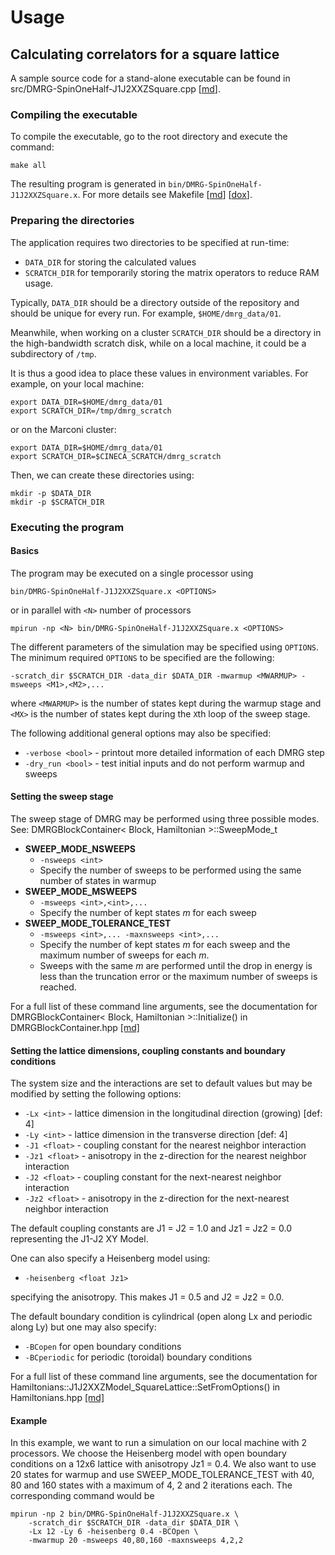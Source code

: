 Usage
=====

Calculating correlators for a square lattice
--------------------------------------------

A sample source code for a stand-alone executable can be found in src/DMRG-SpinOneHalf-J1J2XXZSquare.cpp
[[md](../src/DMRG-SpinOneHalf-J1J2XXZSquare.cpp)].

### Compiling the executable

To compile the executable, go to the root directory and execute the command:

    make all

The resulting program is generated in `bin/DMRG-SpinOneHalf-J1J2XXZSquare.x`.
For more details see Makefile [[md](../Makefile)]  [[dox](../../Makefile)].

### Preparing the directories

The application requires two directories to be specified at run-time:
  - `DATA_DIR` for storing the calculated values
  - `SCRATCH_DIR` for temporarily storing the matrix operators to reduce RAM usage.

Typically, `DATA_DIR` should be a directory outside of the repository and should be unique for every run.
For example, `$HOME/dmrg_data/01`.

Meanwhile, when working on a cluster `SCRATCH_DIR` should be a
directory in the high-bandwidth scratch disk, while on a local machine, it could be a subdirectory of `/tmp`.

It is thus a good idea to place these values in environment variables. For example, on your local machine:

    export DATA_DIR=$HOME/dmrg_data/01
    export SCRATCH_DIR=/tmp/dmrg_scratch

or on the Marconi cluster:

    export DATA_DIR=$HOME/dmrg_data/01
    export SCRATCH_DIR=$CINECA_SCRATCH/dmrg_scratch

Then, we can create these directories using:

    mkdir -p $DATA_DIR
    mkdir -p $SCRATCH_DIR

### Executing the program

#### Basics

The program may be executed on a single processor using

    bin/DMRG-SpinOneHalf-J1J2XXZSquare.x <OPTIONS>

or in parallel with `<N>` number of processors

    mpirun -np <N> bin/DMRG-SpinOneHalf-J1J2XXZSquare.x <OPTIONS>

The different parameters of the simulation may be specified using `OPTIONS`.
The minimum required `OPTIONS` to be specified are the following:

    -scratch_dir $SCRATCH_DIR -data_dir $DATA_DIR -mwarmup <MWARMUP> -msweeps <M1>,<M2>,...

where `<MWARMUP>` is the number of states kept during the warmup stage and `<MX>` is the number of
states kept during the `X`th loop of the sweep stage.

The following additional general options may also be specified:
 - `-verbose <bool>` - printout more detailed information of each DMRG step
 - `-dry_run <bool>` - test initial inputs and do not perform warmup and sweeps

#### Setting the sweep stage

The sweep stage of DMRG may be performed using three possible modes. See: DMRGBlockContainer< Block, Hamiltonian >::SweepMode_t

 - **SWEEP_MODE_NSWEEPS**
    - `-nsweeps <int>`
    - Specify the number of sweeps to be performed using the same number of states in warmup
 - **SWEEP_MODE_MSWEEPS**
    - `-msweeps <int>,<int>,...`
    - Specify the number of kept states *m* for each sweep
 - **SWEEP_MODE_TOLERANCE_TEST**
    - `-msweeps <int>,... -maxnsweeps <int>,...`
    - Specify the number of kept states *m* for each sweep and the maximum number of sweeps for each *m*.
    - Sweeps with the same *m* are performed until the drop in energy is less than the truncation error or the maximum number of sweeps is reached.

For a full list of these command line arguments, see the documentation for
DMRGBlockContainer< Block, Hamiltonian >::Initialize() in DMRGBlockContainer.hpp [[md]](../include/DMRGBlockContainer.hpp)

#### Setting the lattice dimensions, coupling constants and boundary conditions

The system size and the interactions are set to default values but may be modified by setting the
following options:
 - `-Lx <int>` - lattice dimension in the longitudinal direction (growing) [def: 4]
 - `-Ly <int>` - lattice dimension in the transverse direction [def: 4]
 - `-J1 <float>` - coupling constant for the nearest neighbor interaction
 - `-Jz1 <float>` - anisotropy in the z-direction for the nearest neighbor interaction
 - `-J2 <float>` - coupling constant for the next-nearest neighbor interaction
 - `-Jz2 <float>` - anisotropy in the z-direction for the next-nearest neighbor interaction

The default coupling constants are J1 = J2 = 1.0 and Jz1 = Jz2 = 0.0 representing the J1-J2 XY Model.

One can also specify a Heisenberg model using:
 - `-heisenberg <float Jz1>`

specifying the anisotropy. This makes J1 = 0.5 and J2 = Jz2 = 0.0.

The default boundary condition is cylindrical (open along Lx and periodic along Ly) but one may also specify:
 - `-BCopen` for open boundary conditions
 - `-BCperiodic` for periodic (toroidal) boundary conditions

For a full list of these command line arguments, see the documentation for
Hamiltonians::J1J2XXZModel_SquareLattice::SetFromOptions() in Hamiltonians.hpp [[md]](../include/Hamiltonians.hpp)

#### Example

In this example, we want to run a simulation on our local machine with 2 processors.
We choose the Heisenberg model with open boundary conditions on a 12x6 lattice with anisotropy Jz1 = 0.4.
We also want to use 20 states for warmup and use SWEEP_MODE_TOLERANCE_TEST with 40, 80 and 160 states with a maximum of
4, 2 and 2 iterations each. The corresponding command would be

    mpirun -np 2 bin/DMRG-SpinOneHalf-J1J2XXZSquare.x \
        -scratch_dir $SCRATCH_DIR -data_dir $DATA_DIR \
        -Lx 12 -Ly 6 -heisenberg 0.4 -BCOpen \
        -mwarmup 20 -msweeps 40,80,160 -maxnsweeps 4,2,2
